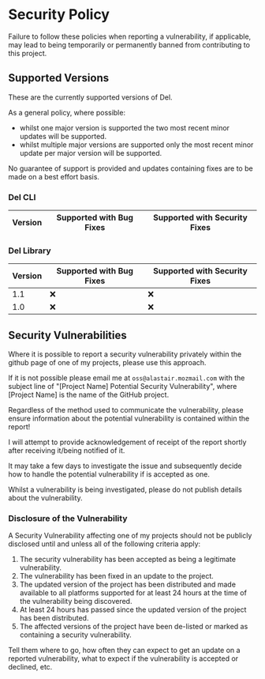# Security Policy
Failure to follow these policies when reporting a vulnerability, if applicable, may lead to being temporarily or permanently banned from contributing to this project.

## Supported Versions
These are the currently supported versions of Del.

As a general policy, where possible:
* whilst one major version is supported the two most recent minor updates will be supported.
* whilst multiple major versions are supported only the most recent minor update per major version will be supported.

No guarantee of support is provided and updates containing fixes are to be made on a best effort basis.

### Del CLI

| Version | Supported with Bug Fixes | Supported with Security Fixes |
| ------- | ------------------ |-------------------------------------|

### Del Library

| Version | Supported with Bug Fixes | Supported with Security Fixes |
| ------- | ------------------ |-------------------------------------|
| 1.1    |  :x: | :x: | 
| 1.0    |  :x: | :x: | 

## Security Vulnerabilities
Where it is possible to report a security vulnerability privately within the github page of one of my projects, please use this approach.

If it is not possible please email me at ``oss@alastair.mozmail.com`` with the subject line of "[Project Name] Potential Security Vulnerability", where [Project Name] is the name of the GitHub project.

Regardless of the method used to communicate the vulnerability, please ensure information about the potential vulnerability is contained within the report!

I will attempt to provide acknowledgement of receipt of the report shortly after receiving it/being notified of it. 

It may take a few days to investigate the issue and subsequently decide how to handle the potential vulnerability if is accepted as one.

Whilst a vulnerability is being investigated, please do not publish details about the vulnerability.

### Disclosure of the Vulnerability
A Security Vulnerability affecting one of my projects should not be publicly disclosed until and unless all of the following criteria apply:
1. The security vulnerability has been accepted as being a legitimate vulnerability.
2. The vulnerability has been fixed in an update to the project.
3. The updated version of the project has been distributed and made available to all platforms supported for at least 24 hours at the time of the vulnerability being discovered.
4. At least 24 hours has passed since the updated version of the project has been distributed.
5. The affected versions of the project have been de-listed or marked as containing a security vulnerability.

Tell them where to go, how often they can expect to get an update on a
reported vulnerability, what to expect if the vulnerability is accepted or
declined, etc.
